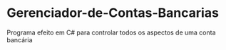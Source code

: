 # Gerenciador-de-Contas-Bancarias
Programa efeito em C# para controlar todos os aspectos de uma conta bancária
